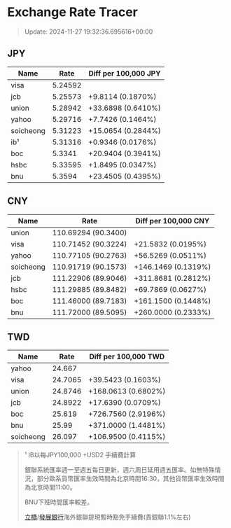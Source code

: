 # Exchange Rate Tracer

> Update: 2024-11-27 19:32:36.695616+00:00

## JPY

| Name      |    Rate | Diff per 100,000 JPY   |
|-----------|---------|------------------------|
| visa      | 5.24592 |                        |
| jcb       | 5.25573 | +9.8114 (0.1870%)      |
| union     | 5.28942 | +33.6898 (0.6410%)     |
| yahoo     | 5.29716 | +7.7426 (0.1464%)      |
| soicheong | 5.31223 | +15.0654 (0.2844%)     |
| ib¹       | 5.31316 | +0.9346 (0.0176%)      |
| boc       | 5.3341  | +20.9404 (0.3941%)     |
| hsbc      | 5.33595 | +1.8495 (0.0347%)      |
| bnu       | 5.3594  | +23.4505 (0.4395%)     |

## CNY

| Name      | Rate                | Diff per 100,000 CNY   |
|-----------|---------------------|------------------------|
| union     | 110.69294	(90.3400) |                        |
| visa      | 110.71452	(90.3224) | +21.5832 (0.0195%)     |
| yahoo     | 110.77105	(90.2763) | +56.5269 (0.0511%)     |
| soicheong | 110.91719	(90.1573) | +146.1469 (0.1319%)    |
| jcb       | 111.22906	(89.9046) | +311.8681 (0.2812%)    |
| hsbc      | 111.29885	(89.8482) | +69.7869 (0.0627%)     |
| boc       | 111.46000	(89.7183) | +161.1500 (0.1448%)    |
| bnu       | 111.72000	(89.5095) | +260.0000 (0.2333%)    |

## TWD

| Name      |    Rate | Diff per 100,000 TWD   |
|-----------|---------|------------------------|
| yahoo     | 24.667  |                        |
| visa      | 24.7065 | +39.5423 (0.1603%)     |
| union     | 24.8746 | +168.0613 (0.6802%)    |
| jcb       | 24.8922 | +17.6390 (0.0709%)     |
| boc       | 25.619  | +726.7560 (2.9196%)    |
| bnu       | 25.99   | +371.0000 (1.4481%)    |
| soicheong | 26.097  | +106.9500 (0.4115%)    |


> ¹ IB以每JPY100,000 +USD2 手續費計算
>
> 銀聯系統匯率週一至週五每日更新，週六周日延用週五匯率。如無特殊情況，部分歐系貨幣匯率生效時間為北京時間16:30，其他貨幣匯率生效時間為北京時間11:00。
>
> BNU下班時間匯率較差。
>
> [立橋](https://www.wlbank.com.mo/uploads/ueditor/file/20181211/1544536513900230.pdf)/[發展銀行](https://www.mdb.com.mo/Service_Charges_20230728.pdf)海外銀聯提現暫時豁免手續費(貴銀聯1.1%左右)

